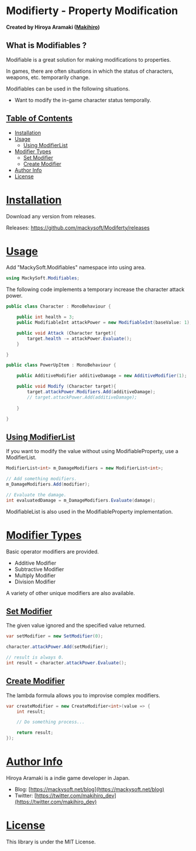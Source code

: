 ﻿# Modifierty - Property Modification

**Created by Hiroya Aramaki ([Makihiro](https://twitter.com/makihiro_dev))**

## What is Modifiables ?

Modifiable is a great solution for making modifications to properties.

In games, there are often situations in which the status of characters, weapons, etc. temporarily change.

Modifiables can be used in the following situations.

- Want to modify the in-game character status temporally.

## <a id="index" href="#index"> Table of Contents </a>

- [Installation](#installation)
- [Usage](#usage)
  - [Using ModifierList](#using-modifierlist)
- [Modifier Types](#modifier-types)
	- [Set Modifier](#set-modifier)
	- [Create Modifier](#create-modifier)
- [Author Info](#author-info)
- [License](#license)

# <a id="installation" href="#installation"> Installation </a>

Download any version from releases.

Releases: https://github.com/mackysoft/Modiferty/releases

# <a id="usage" href="#requirements"> Usage </a>

Add "MackySoft.Modifiables" namespace into using area.

```cs
using MackySoft.Modifiables;
```

The following code implements a temporary increase the character attack power.

```cs
public class Character : MonoBehaviour {

	public int health = 3;
	public ModifiableInt attackPower = new ModifiableInt(baseValue: 1);

	public void Attack (Character target){
		target.health -= attackPower.Evaluate();
	}

}

public class PowerUpItem : MonoBehaviour {

	public AdditiveModifier additiveDamage = new AdditiveModifier(1);

	public void Modify (Character target){
		target.attackPower.Modifiers.Add(additiveDamage);
		// target.attackPower.Add(additiveDamage);
		
	}

}
```

## <a id="using-modifierlist" href="#using-modifierlist"> Using ModifierList </a>

If you want to modify the value without using ModifiableProperty, use a ModifierList.

```cs
ModifierList<int> m_DamageModifiers = new ModifierList<int>;

// Add something modifiers.
m_DamageModifiers.Add(modifier);

// Evaluate the damage.
int evaluatedDamage = m_DamageModifiers.Evaluate(damage);
```

ModifiableList is also used in the ModifiableProperty implementation.


# <a id="modifier-types" href="#modifier-types"> Modifier Types </a>

Basic operator modifiers are provided.

- Additive Modifier
- Subtractive Modifier
- Multiply Modifier
- Division Modifier

A variety of other unique modifiers are also available.

## <a id="set-modifier" href="#set-modifier"> Set Modifier </a>

The given value ignored and the specified value returned.

```cs
var setModifier = new SetModifier(0);

character.attackPower.Add(setModifier);

// result is always 0.
int result = character.attackPower.Evaluate();
```

## <a id="create-modifier" href="#create-modifier"> Create Modifier </a>

The lambda formula allows you to improvise complex modifiers.

```cs
var createModifier = new CreateModifier<int>(value => {
	int result;

	// Do something process...

	return result;
});
```

# <a id="author-info" href="#author-info"> Author Info </a>

Hiroya Aramaki is a indie game developer in Japan.

- Blog: [https://mackysoft.net/blog](https://mackysoft.net/blog)
- Twitter: [https://twitter.com/makihiro_dev](https://twitter.com/makihiro_dev)

# <a id="license" href="#license"> License </a>

This library is under the MIT License.